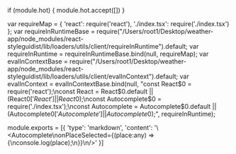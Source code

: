 
if (module.hot) {
	module.hot.accept([])
}

var requireMap = {
    'react': require('react'),
    './index.tsx': require('./index.tsx')
};
var requireInRuntimeBase = require("/Users/root1/Desktop/weather-app/node_modules/react-styleguidist/lib/loaders/utils/client/requireInRuntime").default;
var requireInRuntime = requireInRuntimeBase.bind(null, requireMap);
var evalInContextBase = require("/Users/root1/Desktop/weather-app/node_modules/react-styleguidist/lib/loaders/utils/client/evalInContext").default;
var evalInContext = evalInContextBase.bind(null, "const React$0 = require('react');\nconst React = React$0.default || (React$0['React'] || React$0);\nconst Autocomplete$0 = require('./index.tsx');\nconst Autocomplete = Autocomplete$0.default || (Autocomplete$0['Autocomplete'] || Autocomplete$0);", requireInRuntime);

module.exports = [{
        'type': 'markdown',
        'content': '\\<Autocomplete\nonPlaceSelected={(place:any) => {\nconsole.log(place);\n}}\n/>'
    }]
	